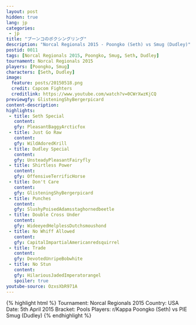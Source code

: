 ```yaml
---
layout: post
hidden: true
lang: jp
categories:
 - jp
title: "プーンコのボクシングリング"
description: "Norcal Regionals 2015 - Poongko (Seth) vs Smug (Dudley)"
postid: 0011
tags: [Norcal Regionals 2015, Poongko, Smug, Seth, Dudley]
tournament: Norcal Regionals 2015
players: [Poongko, Smug]
characters: [Seth, Dudley]
image:
  feature: posts/20150518.png
  credit: Capcom Fighters
  creditlink: https://www.youtube.com/watch?v=0CWrXwzKjCQ
previewgfy: GlisteningShyBergerpicard
content-description: 
highlights:
 - title: Seth Special
   content: 
   gfy: PleasantBaggyArcticfox
 - title: Just Go Raw
   content: 
   gfy: WildAdoredKrill
 - title: Dudley Special
   content: 
   gfy: UnsteadyPleasantFairyfly
 - title: Shirtless Power
   content: 
   gfy: OffensiveTerrificHorse
 - title: Don't Care
   content: 
   gfy: GlisteningShyBergerpicard
 - title: Punches
   content: 
   gfy: SlushyPoisedAdamsstaghornedbeetle
 - title: Double Cross Under
   content: 
   gfy: WideeyedHelplessDutchsmoushond
 - title: No Whiff Allowed
   content: 
   gfy: CapitalImpartialAmericanredsquirrel
 - title: Trade
   content: 
   gfy: DevotedUnripeBobwhite
 - title: No Stun
   content: 
   gfy: HilariousJadedImperatorangel
   spoiler: true
youtube-source: OzxsXbR971A
---
```


{% highlight html %}
Tournament: Norcal Regionals 2015
Country: USA
Date: 5th April 2015
Bracket: Pools
Players: r/Kappa Poongko (Seth) vs PIE Smug (Dudley)
{% endhighlight %}